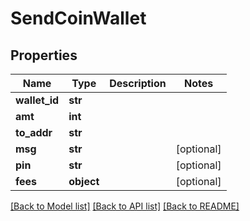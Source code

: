 # SendCoinWallet

## Properties
Name | Type | Description | Notes
------------ | ------------- | ------------- | -------------
**wallet_id** | **str** |  | 
**amt** | **int** |  | 
**to_addr** | **str** |  | 
**msg** | **str** |  | [optional] 
**pin** | **str** |  | [optional] 
**fees** | **object** |  | [optional] 

[[Back to Model list]](../README.md#documentation-for-models) [[Back to API list]](../README.md#documentation-for-api-endpoints) [[Back to README]](../README.md)


